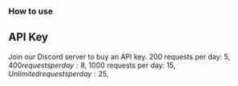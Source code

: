 ### How to use

## API Key
Join our Discord server to buy an API key.
200 requests per day: 5$,
400 requests per day: 8$,
1000 requests per day: 15$,
Unlimited requests per day: 25$,